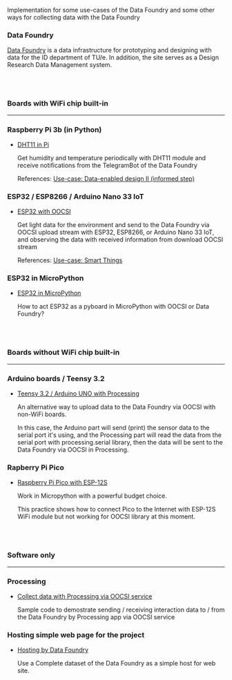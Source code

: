 Implementation for some use-cases of the Data Foundry and some other ways for collecting data with the Data Foundry
<br>

### Data Foundry

[Data Foundry](https://data.id.tue.nl) is a data infrastructure for prototyping and designing with data for the ID department of TU/e. In addition, the site serves as a Design Research Data Management system.



<br><br>
### Boards with WiFi chip built-in
***
### Raspberry Pi 3b (in Python)

* [DHT11 in Pi](examples/DHT11_in_Pi/)

	Get humidity and temperature periodically with DHT11 module and receive notifications from the TelegramBot of the Data Foundry

	References: [Use-case: Data-enabled design II (informed step)](https://data.id.tue.nl/documentation/usecase-ded-2)



### ESP32 / ESP8266 / Arduino Nano 33 IoT

* [ESP32 with OOCSI](examples/ESP_with_OOCSI)

	Get light data for the environment and send to the Data Foundry via OOCSI upload stream with ESP32, ESP8266, or Arduino Nano 33 IoT, and observing the data with received information from download OOCSI stream
	
	References: [Use-case: Smart Things](https://data.id.tue.nl/documentation/usecase-smart-things)



### ESP32 in MicroPython

* [ESP32 in MicroPython](examples/ESP32_to_Pyboard)

	How to act ESP32 as a pyboard in MicroPython with OOCSI or Data Foundry?



<br><br>
### Boards without WiFi chip built-in
***
### Arduino boards / Teensy 3.2 

* [Teensy 3.2 / Arduino UNO with Processing](examples/Teensy_ArduinoUNO_with_Processing)

	An alternative way to upload data to the Data Foundry via OOCSI with non-WiFi boards.
	
	In this case, the Arduino part will send (print) the sensor data to the serial port it's using, and the Processing part will read the data from the serial port with processing.serial library, then the data will be sent to the Data Foundry via OOCSI in Processing.

### Rapberry Pi Pico

* [Raspberry Pi Pico with ESP-12S](examples/RPi-Pico_with_ESP-12S)

	Work in Micropython with a powerful budget choice.

	This practice shows how to connect Pico to the Internet with ESP-12S WiFi module but not working for OOCSI library at this moment.


<br><br>
### Software only
***
### Processing 

* [Collect data with Processing via OOCSI service](examples/Processing_with_OOCSI)

	Sample code to demostrate sending / receiving interaction data to / from the Data Foundry by Processing app via OOCSI service



### Hosting simple web page for the project
 * [Hosting by Data Foundry](examples/WWW_host_by_DF)

	Use a Complete dataset of the Data Foundry as a simple host for web site.